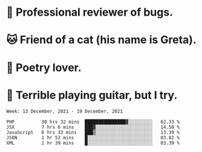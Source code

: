 # 🐛 Professional reviewer of bugs.
# 🐱 Friend of a cat (his name is Greta).
# 📜 Poetry lover.
# 🎸 Terrible playing guitar, but I try.

<!--START_SECTION:waka-->
```text
Week: 13 December, 2021 - 19 December, 2021

PHP          30 hrs 32 mins  ███████████████▓░░░░░░░░░   62.33 % 
JSX          7 hrs 6 mins    ███▓░░░░░░░░░░░░░░░░░░░░░   14.50 % 
JavaScript   6 hrs 33 mins   ███▒░░░░░░░░░░░░░░░░░░░░░   13.39 % 
JSON         1 hr 52 mins    █░░░░░░░░░░░░░░░░░░░░░░░░   03.82 % 
XML          1 hr 39 mins    █░░░░░░░░░░░░░░░░░░░░░░░░   03.39 % 
```
<!--END_SECTION:waka-->
